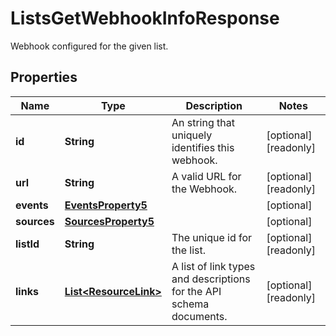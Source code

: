 

# ListsGetWebhookInfoResponse

Webhook configured for the given list.

## Properties

| Name | Type | Description | Notes |
|------------ | ------------- | ------------- | -------------|
|**id** | **String** | An string that uniquely identifies this webhook. |  [optional] [readonly] |
|**url** | **String** | A valid URL for the Webhook. |  [optional] [readonly] |
|**events** | [**EventsProperty5**](EventsProperty5.md) |  |  [optional] |
|**sources** | [**SourcesProperty5**](SourcesProperty5.md) |  |  [optional] |
|**listId** | **String** | The unique id for the list. |  [optional] [readonly] |
|**links** | [**List&lt;ResourceLink&gt;**](ResourceLink.md) | A list of link types and descriptions for the API schema documents. |  [optional] [readonly] |



